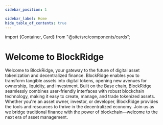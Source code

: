 ```yaml
---
sidebar_position: 1

sidebar_label: Home
hide_table_of_contents: true
---
```


import {Container, Card} from "@site/src/components/cards";

# Welcome to BlockRidge

Welcome to BlockRidge, your gateway to the future of digital asset tokenization and decentralized finance. BlockRidge enables you to transform tangible assets into digital tokens, opening new avenues for ownership, liquidity, and investment. Built on the Base chain, BlockRidge seamlessly combines user-friendly interfaces with robust blockchain technology, making it easy to create, manage, and trade tokenized assets. Whether you're an asset owner, investor, or developer, BlockRidge provides the tools and resources to thrive in the decentralized economy. Join us as we bridge traditional finance with the power of blockchain—welcome to the next era of asset management.


<Container>
    <Card img={require("@site/static/img/intro/getting started.png").default}
          title="Getting Started"
          text="Dive into the basics and understand the fundamentals"
          links={{
            "Navigating our Docs": "/Getting Started/navigating-our-docs",
            "What is tokenization?": "/Getting Started/What is Tokenization/the-basics",
          }}
    />
    <Card img={require("@site/static/img/intro/Tokenization.png").default}
          title="Tokenization"
          text="Transform assets into digital tokens seamlessly"
          links={{
            "What is BlockRidge?": "/Tokenization/what-is-blockridge",
            "Asset Owner Info": "/Tokenization/Asset Owner Info/services",
            "Investor Info": "/Tokenization/Investor Info/ecosystem", 
          }}
    />
<Card img={require("@site/static/img/intro/$VAL - Coming Soon.png").default}
          title="$VAL - Coming Soon"
          text="Learn about $VAL token"
          links={{
            "What is $VAL?": "/$VAL - Coming Soon/what-is-$val",
          }}
    />
    <Card img={require("@site/static/img/intro/smart contract.png").default}
          title="Smart Contracts"
          text="Explore smart contracts of BlockRidge"
          links={{
            "The Basics": "/Smart Contracts/The Basics/how-it-works",
            "Valuit Library": "/Smart Contracts/Valuit Library/overview",
          }}
    />
    <Card img={require("@site/static/img/intro/Glossary.png").default}
          title="Glossary"
          text="Navigate blockchain terms and definitions"
          links={{
            "Key Terms": "/Glossary/key-terms",
            "Blockchain & Tokenization": "/Glossary/blockchain-and-tokenization",
            "Financial & Regulatory": "/Glossary/financial-and-regulatory",
          }}
    />
</Container>
